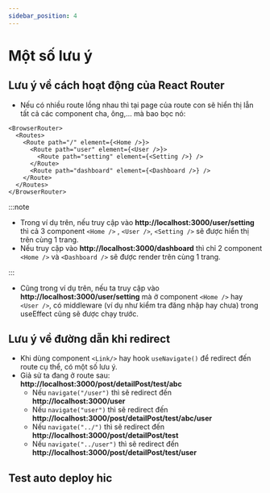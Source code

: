 ```yaml
---
sidebar_position: 4
---
```


# Một số lưu ý

## Lưu ý về cách hoạt động của React Router

- Nếu có nhiều route lồng nhau thì tại page của route con sẽ hiển thị lẫn tất cả các component cha, ông,... mà bao bọc nó:

```tsx
<BrowserRouter>
  <Routes>
    <Route path="/" element={<Home />}>
      <Route path="user" element={<User />}>
        <Route path="setting" element={<Setting />} />
      </Route>
      <Route path="dashboard" element={<Dashboard />} />
    </Route>
  </Routes>
</BrowserRouter>
```

:::note

- Trong ví dụ trên, nếu truy cập vào **http://localhost:3000/user/setting** thì cả 3 component `<Home />` , `<User />`, `<Setting />` sẽ được hiển thị trên cùng 1 trang.
- Nếu truy cập vào **http://localhost:3000/dashboard** thì chỉ 2 component `<Home />` và `<Dashboard />` sẽ được render trên cùng 1 trang.

:::

- Cũng trong ví dụ trên, nếu ta truy cập vào **http://localhost:3000/user/setting** mà ở component `<Home />` hay `<User />`, có middleware (ví dụ như kiểm tra đăng nhập hay chưa) trong useEffect cũng sẽ được chạy trước.

## Lưu ý về đường dẫn khi redirect

- Khi dùng component `<Link/>` hay hook `useNavigate()` để redirect đến route cụ thể, có một số lưu ý.
- Giả sử ta đang ở route sau: **http://localhost:3000/post/detailPost/test/abc**
  - Nếu `navigate("/user")` thì sẽ redirect đến **http://localhost:3000/user**
  - Nếu `navigate("user")` thì sẽ redirect đến **http://localhost:3000/post/detailPost/test/abc/user**
  - Nếu `navigate("../")` thì sẽ redirect đến **http://localhost:3000/post/detailPost/test**
  - Nếu `navigate("../user")` thì sẽ redirect đến **http://localhost:3000/post/detailPost/test/user**

## Test auto deploy hic
